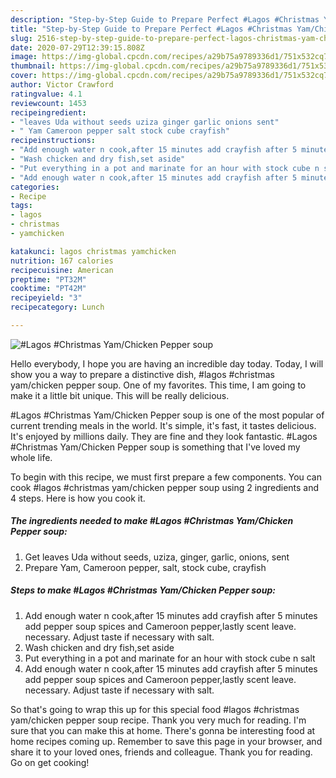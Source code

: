 ```yaml
---
description: "Step-by-Step Guide to Prepare Perfect #Lagos #Christmas Yam/Chicken Pepper soup"
title: "Step-by-Step Guide to Prepare Perfect #Lagos #Christmas Yam/Chicken Pepper soup"
slug: 2516-step-by-step-guide-to-prepare-perfect-lagos-christmas-yam-chicken-pepper-soup
date: 2020-07-29T12:39:15.808Z
image: https://img-global.cpcdn.com/recipes/a29b75a9789336d1/751x532cq70/lagos-christmas-yamchicken-pepper-soup-recipe-main-photo.jpg
thumbnail: https://img-global.cpcdn.com/recipes/a29b75a9789336d1/751x532cq70/lagos-christmas-yamchicken-pepper-soup-recipe-main-photo.jpg
cover: https://img-global.cpcdn.com/recipes/a29b75a9789336d1/751x532cq70/lagos-christmas-yamchicken-pepper-soup-recipe-main-photo.jpg
author: Victor Crawford
ratingvalue: 4.1
reviewcount: 1453
recipeingredient:
- "leaves Uda without seeds uziza ginger garlic onions sent"
- " Yam Cameroon pepper salt stock cube crayfish"
recipeinstructions:
- "Add enough water n cook,after 15 minutes add crayfish after 5 minutes add pepper soup spices and Cameroon pepper,lastly scent leave. necessary. Adjust taste if necessary with salt."
- "Wash chicken and dry fish,set aside"
- "Put everything in a pot and marinate for an hour with stock cube n salt"
- "Add enough water n cook,after 15 minutes add crayfish after 5 minutes add pepper soup spices and Cameroon pepper,lastly scent leave. necessary. Adjust taste if necessary with salt."
categories:
- Recipe
tags:
- lagos
- christmas
- yamchicken

katakunci: lagos christmas yamchicken 
nutrition: 167 calories
recipecuisine: American
preptime: "PT32M"
cooktime: "PT42M"
recipeyield: "3"
recipecategory: Lunch

---
```



![#Lagos #Christmas Yam/Chicken Pepper soup](https://img-global.cpcdn.com/recipes/a29b75a9789336d1/751x532cq70/lagos-christmas-yamchicken-pepper-soup-recipe-main-photo.jpg)

Hello everybody, I hope you are having an incredible day today. Today, I will show you a way to prepare a distinctive dish, #lagos #christmas yam/chicken pepper soup. One of my favorites. This time, I am going to make it a little bit unique. This will be really delicious.



#Lagos #Christmas Yam/Chicken Pepper soup is one of the most popular of current trending meals in the world. It's simple, it's fast, it tastes delicious. It's enjoyed by millions daily. They are fine and they look fantastic. #Lagos #Christmas Yam/Chicken Pepper soup is something that I've loved my whole life.


To begin with this recipe, we must first prepare a few components. You can cook #lagos #christmas yam/chicken pepper soup using 2 ingredients and 4 steps. Here is how you cook it.

<!--inarticleads1-->

##### The ingredients needed to make #Lagos #Christmas Yam/Chicken Pepper soup:

1. Get leaves Uda without seeds, uziza, ginger, garlic, onions, sent
1. Prepare  Yam, Cameroon pepper, salt, stock cube, crayfish




<!--inarticleads2-->

##### Steps to make #Lagos #Christmas Yam/Chicken Pepper soup:

1. Add enough water n cook,after 15 minutes add crayfish after 5 minutes add pepper soup spices and Cameroon pepper,lastly scent leave. necessary. Adjust taste if necessary with salt.
1. Wash chicken and dry fish,set aside
1. Put everything in a pot and marinate for an hour with stock cube n salt
1. Add enough water n cook,after 15 minutes add crayfish after 5 minutes add pepper soup spices and Cameroon pepper,lastly scent leave. necessary. Adjust taste if necessary with salt.




So that's going to wrap this up for this special food #lagos #christmas yam/chicken pepper soup recipe. Thank you very much for reading. I'm sure that you can make this at home. There's gonna be interesting food at home recipes coming up. Remember to save this page in your browser, and share it to your loved ones, friends and colleague. Thank you for reading. Go on get cooking!
